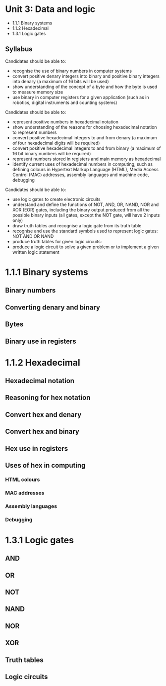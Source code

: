 
# Unit 3: Data and logic

* 1.1.1 Binary systems
* 1.1.2 Hexadecimal 
* 1.3.1 Logic gates

## Syllabus

Candidates should be able to:

* recognise the use of binary numbers in computer systems
* convert positive denary integers into binary and positive binary integers into denary (a maximum of 16 bits will be used)
* show understanding of the concept of a byte and how the byte is used to measure memory size
* use binary in computer registers for a given application (such as in robotics, digital instruments and counting systems)

Candidates should be able to:

* represent positive numbers in hexadecimal notation
* show understanding of the reasons for choosing hexadecimal notation to represent numbers
* convert positive hexadecimal integers to and from denary (a maximum of four hexadecimal digits will be required)
* convert positive hexadecimal integers to and from binary (a maximum of 16 bit binary numbers will be required)
* represent numbers stored in registers and main memory as hexadecimal
* identify current uses of hexadecimal numbers in computing, such as defining colours in Hypertext Markup Language (HTML), Media Access Control (MAC) addresses, assembly languages and machine code, debugging

Candidates should be able to:

* use logic gates to create electronic circuits
* understand and define the functions of NOT, AND, OR, NAND, NOR and XOR (EOR) gates, including the binary output produced from all the possible binary inputs (all gates, except the NOT gate, will have 2 inputs only)
* draw truth tables and recognise a logic gate from its truth table
* recognise and use the standard symbols used to represent logic gates: NOT AND OR NAND
* produce truth tables for given logic circuits:
* produce a logic circuit to solve a given problem or to implement a given written logic statement


# 1.1.1 Binary systems

## Binary numbers
## Converting denary and binary
## Bytes
## Binary use in registers

# 1.1.2 Hexadecimal

## Hexadecimal notation
## Reasoning for hex notation
## Convert hex and denary
## Convert hex and binary
## Hex use in registers
## Uses of hex in computing
### HTML colours
### MAC addresses
### Assembly languages
### Debugging

# 1.3.1 Logic gates

## AND
## OR
## NOT
## NAND
## NOR
## XOR
## Truth tables
## Logic circuits

